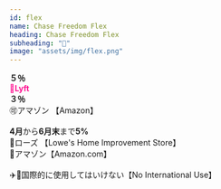 ```yaml
---
id: flex
name: Chase Freedom Flex
heading: Chase Freedom Flex
subheading: "📅"
image: "assets/img/flex.png"
---
```

<strong>５％</strong><br />
<span style="color: deeppink"><strong>🚕Lyft</strong></span><br />
<strong>３％</strong><br />
🉑アマゾン 【Amazon】<br />
<br />
<strong>4月</strong>から<strong>6月末</strong>まで<strong>5%</strong> <br />
🔨ローズ 【Lowe's Home Improvement Store】 <br />
📙アマゾン【Amazon.com】<br />
<br />
✈️🚫国際的に使用してはいけない【No International Use】

<!-- 🛒食料品店 【Grocery Stores】　<br /> -->
<!-- 🤸ジムとフィットネスクラブ 【Gym & Fitness Memberships】 <br /> -->
<!-- 🎯ターゲット 【Target】　<br /> -->

<!-- 💸ペイパル 【PayPal】　<br /> -->
<!-- 🏬ワル・マート 【Walmart】　<br /> -->

<!-- ⛽ガソリンスタンド 【Gas Stations】　<br /> -->
<!-- 🚗レンタカー【Car Rental】　<br /> -->

<!-- 🛍eBay <br /> -->

<!-- 🍔レストラン【Restaurants】<br /> -->
<!-- 💊薬局　【CVS、Rite-Aid、Duane Reade、もっと】 <br /> -->

<!-- 🔨ホームセンター 【Home Improvement Stores】 <br /> -->

<!-- 🏬卸売クラブ【Warehouse Clubs】 <br /> -->
<!-- 📱電話サービス【Simple Mobile, Optimum】 <br /> -->
<!-- 🎵ストリーミングサービス【Spotify, Netflix, Apple Music】 <br /> -->

<!-- 🏬デパート 【Department Stores】　<br /> -->
<!-- 🏦チェース・ペイ・アプリ 【Chase Pay】　<br /> -->

<!-- 🛒ホール・フーヅ 【Whole Foods】<br /> -->


<!-- 📱電話サービス【Simple Mobile, Optimum】 <br /> -->

<!-- <strong>7月</strong>から<strong>9月</strong>まで<strong>5%</strong> <br /> -->
<!-- ⛽ガソリンスタンド 【Gas Stations】　<br /> -->

<!-- 🔨ホームセンター 【Home Improvement Stores】 <br /> -->

<!-- 💊薬局　【CVS、Rite-Aid、Duane Reade、もっと】 <br /> -->
<!-- 💰通行料金　【Tolls】 -->
